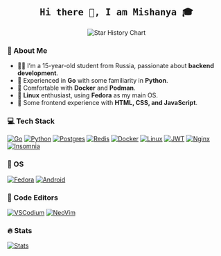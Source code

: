 <h2 align='center'><samp><strong>Hi there 👋, I am Mishanya 🎓</strong></samp></h2>

<p align="center">
  <source
    media="(prefers-color-scheme: dark)"
    srcset="
      https://readme-typing-svg.herokuapp.com?color=fff&center=true&lines=I+LOVE+OPEN+SOURCE
    "
  />
  <source
    media="(prefers-color-scheme: light)"
    srcset="
      https://readme-typing-svg.herokuapp.com?color=000&center=true&lines=I+LOVE+OPEN+SOURCE
    "
  />
  <img
    alt="Star History Chart"
    src="https://readme-typing-svg.herokuapp.com?color=fff&center=true&lines=I+LOVE+OPEN+SOURCE"
  />
</p>

### 🚀 About Me

- 👨‍💻 I’m a 15-year-old student from Russia, passionate about **backend development**.
- 🔧 Experienced in **Go** with some familiarity in **Python**.
- 🐳 Comfortable with **Docker** and **Podman**.
- 🐧 **Linux** enthusiast, using **Fedora** as my main OS.
- 🎨 Some frontend experience with **HTML, CSS, and JavaScript**.

### 💻 Tech Stack

[![Go](https://img.shields.io/badge/Go-%2300ADD8.svg?style=for-the-badge&logo=go&logoColor=white)](#)
[![Python](https://img.shields.io/badge/Python-3776AB?style=for-the-badge&logo=python&logoColor=fff)](#)
[![Postgres](https://img.shields.io/badge/Postgres-%23316192.svg?style=for-the-badge&logo=postgresql&logoColor=white)](#)
[![Redis](https://img.shields.io/badge/redis-%23DD0031.svg?style=for-the-badge&logo=redis&logoColor=white)](#)
[![Docker](https://img.shields.io/badge/Docker-2496ED?style=for-the-badge&logo=docker&logoColor=fff)](#)
[![Linux](https://img.shields.io/badge/Linux-FCC624?style=for-the-badge&logo=linux&logoColor=black)](#)
[![JWT](https://img.shields.io/badge/JWT-black?style=for-the-badge&logo=JSON%20web%20tokens)](#)
[![Nginx](https://img.shields.io/badge/nginx-%23009639.svg?style=for-the-badge&logo=nginx&logoColor=white)](#)
[![Insomnia](https://img.shields.io/badge/Insomnia-black?style=for-the-badge&logo=insomnia&logoColor=5849BE)](#)

### 🐧 OS

[![Fedora](https://img.shields.io/badge/Fedora-51A2DA?style=for-the-badge&logo=fedora&logoColor=fff)](#)
[![Android](https://img.shields.io/badge/Android-3DDC84?style=for-the-badge&logo=android&logoColor=white)](#)

### 📝 Code Editors

[![VSCodium](https://img.shields.io/badge/VSCodium-2F80ED?style=for-the-badge&logo=vscodium&logoColor=fff)](#)
[![NeoVim](https://img.shields.io/badge/NeoVim-%2357A143.svg?&style=for-the-badge&logo=neovim&logoColor=white)](#)

### 🔥 Stats

[![Stats](https://github-readme-stats.vercel.app/api?username=misshanya&show_icons=true&theme=dracula)](#)
